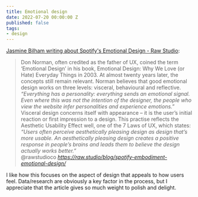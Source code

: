 ```yaml
---
title: Emotional design
date: 2022-07-20 00:00:00 Z
published: false
tags:
- design
---
```


[Jasmine Bilham writing about Spotify's Emotional Design - Raw Studio](https://raw.studio/blog/spotify-embodiment-emotional-design/):
<blockquote class="quoteback" darkmode="" data-title="Spotify%E2%80%99s%20Embodiment%20Of%20Emotional%20Design%20-%20Raw.Studio" data-author="@rawstudioco" cite="https://raw.studio/blog/spotify-embodiment-emotional-design/">
Don Norman, often credited as the father of UX, coined the term ‘Emotional Design’ in his book, Emotional Design: Why We Love (or Hate) Everyday Things in 2003. At almost twenty years later, the concepts still remain relevant. Norman believes that good emotional design works on three levels: visceral, behavioural and reflective.  
<em>“Everything has a personality: everything sends an emotional signal. Even where this was not the intention of the designer, the people who view the website infer personalities and experience emotions.”</em><br>
Visceral design concerns itself with appearance – it is the user’s initial reaction or first impression to a design. This practise reflects the Aesthetic Usability Effect well, one of the 7 Laws of UX, which states:  <br>
<em>“Users often perceive aesthetically pleasing design as design that’s more usable. An aesthetically pleasing design creates a positive response in people’s brains and leads them to believe the design actually works better.”</em><br>
<footer>@rawstudioco<cite> <a href="https://raw.studio/blog/spotify-embodiment-emotional-design/">https://raw.studio/blog/spotify-embodiment-emotional-design/</a></cite></footer>
</blockquote>

I like how this focuses on the aspect of design that appeals to how users feel. Data/research are obviously a key factor in the process, but I appreciate that the article gives so much weight to polish and delight.
